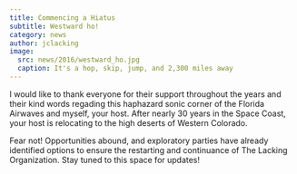 ```yaml
---
title: Commencing a Hiatus
subtitle: Westward ho!
category: news
author: jclacking
image:
  src: news/2016/westward_ho.jpg
  caption: It's a hop, skip, jump, and 2,300 miles away
---
```

I would like to thank everyone for their support throughout the years and their kind words regading this haphazard sonic corner of the Florida Airwaves and myself, your host. After nearly 30 years in the Space Coast, your host is relocating to the high deserts of Western Colorado.

Fear not! Opportunities abound, and exploratory parties have already identified options to ensure the restarting and continuance of The Lacking Organization. Stay tuned to this space for updates!
